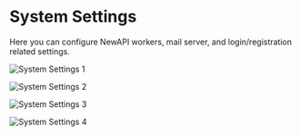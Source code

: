 # System Settings

Here you can configure NewAPI workers, mail server, and login/registration related settings.

![System Settings 1](../../../assets/guide/system-setting-1.png)

![System Settings 2](../../../assets/guide/system-setting-2.png)

![System Settings 3](../../../assets/guide/system-setting-3.png)

![System Settings 4](../../../assets/guide/system-setting-4.png) 